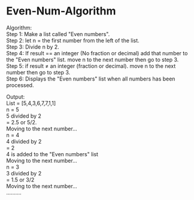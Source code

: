 # Even-Num-Algorithm
Algorithm:  
Step 1: Make a list called "Even numbers".  
Step 2: let n = the first number from the left of the list.  
Step 3: Divide n by 2.  
Step 4: If result == an integer (No fraction or decimal) add that number to the "Even numbers" list. move n to the next number then go to step 3.  
Step 5: if result ≠  an integer (fraction or decimal). move n to the next number then go to step 3.  
Step 6: Displays the "Even numbers" list when all numbers has been processed.  

Output:  
List = [5,4,3,6,7,7,1,1]  
n = 5  
5 divided by 2  
= 2.5 or 5/2.  
Moving to the next number...  
n = 4  
4 divided by 2  
= 2  
4 is added to the "Even numbers" list  
Moving to the next number...  
n = 3  
3 divided by 2  
= 1.5 or 3/2  
Moving to the next number...  
..........  

